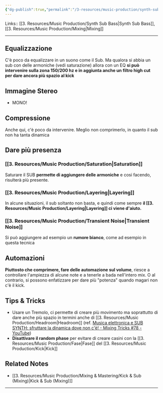 ```yaml
---
{"dg-publish":true,"permalink":"/3-resources/music-production/synth-sub-bass-mixing/"}
---
```


Links:: [[3. Resources/Music Production/Synth Sub Bass\|Synth Sub Bass]], [[3. Resources/Music Production/Mixing\|Mixing]]

---
## Equalizzazione

C'è poco da equalizzare in un suono come il Sub. Ma qualora si abbia un sub con delle armoniche (vedi saturazione) allora con un EQ **si può intervenire sulla zona 150/200 hz e in aggiunta anche un filtro high cut per dare ancora più spazio al kick**

## Immagine Stereo

- MONO!

## Compressione

Anche qui, c'è poco da intervenire. Meglio non comprimerlo, in quanto il sub non ha tanta dinamica

## Dare più presenza
### [[3. Resources/Music Production/Saturation\|Saturation]]

Saturare il SUB **permette di aggiungere delle armoniche** e cosi facendo, risulterà più presente.

### [[3. Resources/Music Production/Layering\|Layering]]

In alcune situazioni, il sub soltanto non basta, e quindi come sempre **il [[3. Resources/Music Production/Layering\|Layering]] ci viene d'aiuto.**

### [[3. Resources/Music Production/Transient Noise\|Transient Noise]]

Si può aggiungere ad esempio un **rumore bianco**, come ad esempio in questa tecnica

## Automazioni

**Piuttosto che comprimere, fare delle automazione sul volume**, riesce a controllare l'ampiezza di alcune note e a tenerle a bada nell'intero mix. O al contrario, si possono enfatizzare per dare più "potenza" quando magari non c'è il kick.

## Tips & Tricks

- Usare un Tremolo, ci permette di creare più movimento ma soprattutto di dare anche più spazio in termini anche di [[3. Resources/Music Production/Headroom\|Headroom]] (ref. [Musica elettronica e SUB SYNTH: sfruttare la dinamica dove non c'è! - Mixing Tricks #78 - YouTube](https://youtu.be/xWmvvoItLtM))
- **Disattivare il random phase** per evitare di creare casini con la [[3. Resources/Music Production/Fase\|Fase]] del [[3. Resources/Music Production/Kick\|Kick]]



## Related Notes

- [[3. Resources/Music Production/Mixing & Mastering/Kick & Sub (Mixing)\|Kick & Sub (Mixing)]]






----

